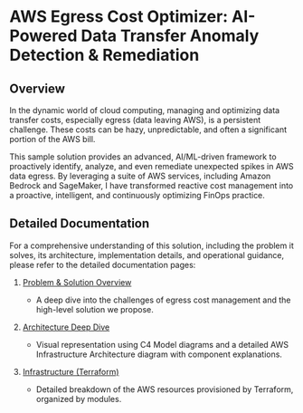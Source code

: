 # AWS Egress Cost Optimizer: AI-Powered Data Transfer Anomaly Detection & Remediation

## Overview

In the dynamic world of cloud computing, managing and optimizing data transfer costs, especially egress (data leaving AWS), is a persistent challenge. These costs can be hazy, unpredictable, and often a significant portion of the AWS bill.

This sample solution provides an advanced, AI/ML-driven framework to proactively identify, analyze, and even remediate unexpected spikes in AWS data egress. By leveraging a suite of AWS services, including Amazon Bedrock and SageMaker, I have transformed reactive cost management into a proactive, intelligent, and continuously optimizing FinOps practice.

## Detailed Documentation

For a comprehensive understanding of this solution, including the problem it solves, its architecture, implementation details, and operational guidance, please refer to the detailed documentation pages:

1. [Problem & Solution Overview](./docs/01_problem_and_solution.MD)

    - A deep dive into the challenges of egress cost management and the high-level solution we propose.

2. [Architecture Deep Dive](./docs/02_architecture.MD)

    - Visual representation using C4 Model diagrams and a detailed AWS Infrastructure Architecture diagram with component explanations.

3. [Infrastructure (Terraform)](./docs/03_terraform.MD)

    - Detailed breakdown of the AWS resources provisioned by Terraform, organized by modules.














